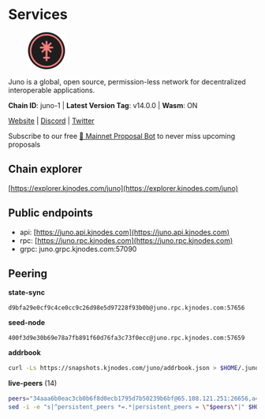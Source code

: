 # Services

<figure><img src="https://raw.githubusercontent.com/kj89/cosmos-images/main/logos/juno.png" alt=""><figcaption></figcaption></figure>

Juno is a global, open source, permission-less  network for decentralized interoperable applications.

**Chain ID**: juno-1 | **Latest Version Tag**: v14.0.0 | **Wasm**: ON

[Website](https://www.junonetwork.io) | [Discord](https://discord.gg/qJxgUSGHbb) | [Twitter](https://twitter.com/JunoNetwork)



Subscribe to our free [🤖 Mainnet Proposal Bot](https://t.me/kjnodes_proposal_bot) to never miss upcoming proposals


## Chain explorer
[https://explorer.kjnodes.com/juno](https://explorer.kjnodes.com/juno)

## Public endpoints

* api: [https://juno.api.kjnodes.com](https://juno.api.kjnodes.com)
* rpc: [https://juno.rpc.kjnodes.com](https://juno.rpc.kjnodes.com)
* grpc: juno.grpc.kjnodes.com:57090

## Peering

**state-sync**

```text
d9bfa29e0cf9c4ce0cc9c26d98e5d97228f93b0b@juno.rpc.kjnodes.com:57656
```

**seed-node**

```text
400f3d9e30b69e78a7fb891f60d76fa3c73f0ecc@juno.rpc.kjnodes.com:57659
```

**addrbook**
```bash
curl -Ls https://snapshots.kjnodes.com/juno/addrbook.json > $HOME/.juno/config/addrbook.json
```

**live-peers** (14)
```bash
peers="34aaa6b0eac3cb0b6f8d0ecb1795d7b50239b6bf@65.108.121.251:26656,a41df74bb4a1f83af77b47c32daf86176b3e6533@162.19.171.42:10056,d9bfa29e0cf9c4ce0cc9c26d98e5d97228f93b0b@65.109.88.38:57656,8dd5dfefe8959f7186e6c80bdb87dbd919534677@18.223.174.1:45508,155de67d7cd7f63c7aa070b9f99ab806736ba124@74.96.207.58:25656,ae1b388ee37b03d0eb292342341e969de695c427@65.108.235.34:2000,60493cb0f123f7717bfcb4432539a0a37a02df97@65.108.64.5:26656,a6955453548eb1bcaf1edaabc171b6c3bef2ff37@95.216.4.104:6006,ccd92f5a25ca3f6ac6b0daa81f7d213a4767abb9@65.108.77.220:2000,8f3cbef6dc58d31bb70655d3d3c40d66d4744033@137.184.32.93:26656,2832bdb0a1bdddb2b17d1229a799290222c085d0@135.125.189.131:33095,86bc38c6148fac78e8fa4ffa567b6ca444c4e7e2@88.198.47.84:26656,b493c0311160cb6c00f483b2b10ff1e9968a73a5@65.108.122.246:26716,2ed6df7c98ca4ef9c40fcdce255daf56e3e502d5@51.81.208.3:26656"
sed -i -e "s|^persistent_peers *=.*|persistent_peers = \"$peers\"|" $HOME/.juno/config/config.toml
```
